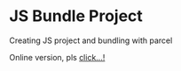 # JS Bundle Project

Creating JS project and bundling with parcel

Online version, pls [click...!](https://hsnakk.github.io/bundle-app/)
